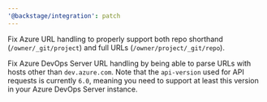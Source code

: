 ```yaml
---
'@backstage/integration': patch
---
```


Fix Azure URL handling to properly support both repo shorthand (`/owner/_git/project`) and full URLs (`/owner/project/_git/repo`).

Fix Azure DevOps Server URL handling by being able to parse URLs with hosts other than `dev.azure.com`. Note that the `api-version` used for API requests is currently `6.0`, meaning you need to support at least this version in your Azure DevOps Server instance.
